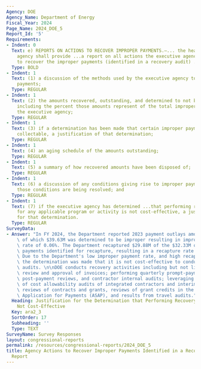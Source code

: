 ```yaml
---
Agency: DOE
Agency_Name: Department of Energy
Fiscal_Year: 2024
Page_Name: 2024_DOE_5
Report_Id: '5'
Requirements:
- Indent: 0
  Text: e) REPORTS ON ACTIONS TO RECOVER IMPROPER PAYMENTS.—... the head of the executive
    agency shall provide ...a report on all actions the executive agency is taking
    to recover the improper payments (identified in a recovery audit) ..including—
  Type: BOLD
- Indent: 1
  Text: (1) a discussion of the methods used by the executive agency to recover improper
    payments;
  Type: REGULAR
- Indent: 1
  Text: (2) the amounts recovered, outstanding, and determined to not be collectable,
    including the percent those amounts represent of the total improper payments of
    the executive agency;
  Type: REGULAR
- Indent: 1
  Text: (3) if a determination has been made that certain improper payments are not
    collectable, a justification of that determination;
  Type: REGULAR
- Indent: 1
  Text: (4) an aging schedule of the amounts outstanding;
  Type: REGULAR
- Indent: 1
  Text: (5) a summary of how recovered amounts have been disposed of;
  Type: REGULAR
- Indent: 1
  Text: (6) a discussion of any conditions giving rise to improper payments and how
    those conditions are being resolved; and
  Type: REGULAR
- Indent: 1
  Text: (7) if the executive agency has determined ...that performing recovery audits
    for any applicable program or activity is not cost-effective, a justification
    for that determination.
  Type: REGULAR
SurveyData:
- Answer: "In FY 2024, the Department reported 2023 payment outlays amount of $62.19B,\
    \ of which $39.63M was determined to be improper resulting in improper payment\
    \ rate of 0.06%. The Department recaptured $29.88M of the $32.33M of the improper\
    \ payments identified for recapture, resulting in a recapture rate of 92.40%.\
    \ Due to the Department's low improper payment rate, and high recapture rate,\
    \ the determination was made that it is not cost-effective to conduct recovery\
    \ audits. \n\nDOE conducts recovery activities including but not limited to prepayment\
    \ review and approval of invoices; performing quarterly prompt-payment reviews,\
    \ post-payment reviews, and contractor internal audits; leveraging the results\
    \ of cost allowability audits of integrated contractors and interim and close-out\
    \ reviews of contracts and grants, reviews of grant credits in the Automated Standard\
    \ Application for Payments (ASAP), and results from travel audits."
  Heading: Justification for the Determination that Performing Recovery Audits are
    Not Cost-Effective
  Key: ara2_3
  SortOrder: 17
  Subheading: ''
  Type: TEXT
SurveyName: Survey Responses
layout: congressional-reports
permalink: /resources/congressional-reports/2024_DOE_5
title: Agency Actions to Recover Improper Payments Identified in a Recovery Audit
  Report
---
```

